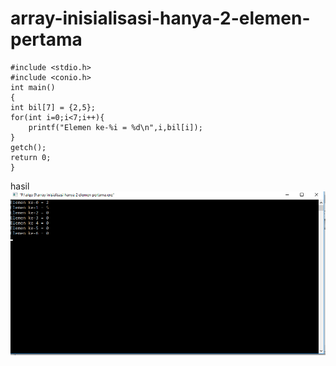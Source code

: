 # array-inisialisasi-hanya-2-elemen-pertama

    #include <stdio.h>
    #include <conio.h>
    int main()
    {
    int bil[7] = {2,5};
    for(int i=0;i<7;i++){
        printf("Elemen ke-%i = %d\n",i,bil[i]);
    }
    getch();
    return 0;
    }


hasil![img](https://github.com/Masdiaditia/array-inisialisasi-hanya-2-elemen-pertama/blob/master/99999999.png?raw=true)
